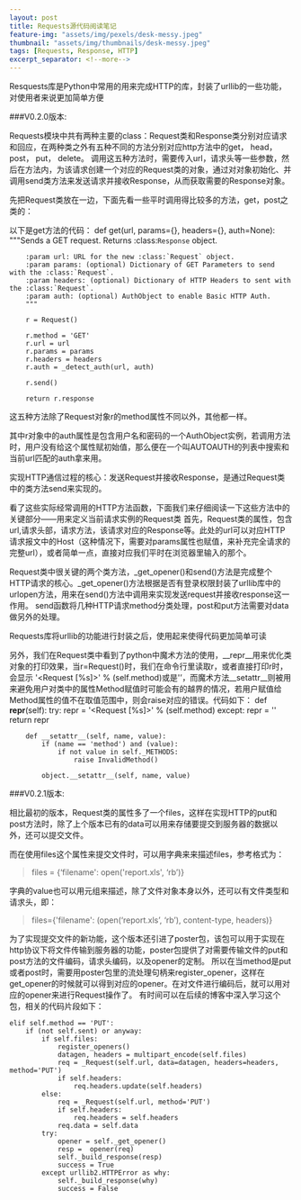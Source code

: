 ```yaml
---
layout: post
title: Requests源代码阅读笔记
feature-img: "assets/img/pexels/desk-messy.jpeg"
thumbnail: "assets/img/thumbnails/desk-messy.jpeg"
tags: [Requests, Response, HTTP]
excerpt_separator: <!--more-->
---
```

Resquests库是Python中常用的用来完成HTTP的库，封装了urllib的一些功能，对使用者来说更加简单方便

<!--more-->
###V0.2.0版本:

Requests模块中共有两种主要的class：Request类和Response类分别对应请求和回应，在两种类之外有五种不同的方法分别对应http方法中的get， head， post， put， delete。
调用这五种方法时，需要传入url，请求头等一些参数，然后在方法内，为该请求创建一个对应的Request类的对象，通过对对象初始化、并调用send类方法来发送请求并接收Response，从而获取需要的Response对象。

先把Request类放在一边，下面先看一些平时调用得比较多的方法，get，post之类的：

以下是get方法的代码：
    def get(url, params={}, headers={}, auth=None):
        """Sends a GET request. Returns :class:`Response` object.

        :param url: URL for the new :class:`Request` object.
        :param params: (optional) Dictionary of GET Parameters to send with the :class:`Request`.
        :param headers: (optional) Dictionary of HTTP Headers to sent with the :class:`Request`.
        :param auth: (optional) AuthObject to enable Basic HTTP Auth.
        """

        r = Request()

        r.method = 'GET'
        r.url = url
        r.params = params
        r.headers = headers
        r.auth = _detect_auth(url, auth)

        r.send()

        return r.response

这五种方法除了Request对象r的method属性不同以外，其他都一样。

其中r对象中的auth属性是包含用户名和密码的一个AuthObject实例，若调用方法时，用户没有给这个属性赋初始值，那么便在一个叫AUTOAUTH的列表中搜索和当前url匹配的auth拿来用。

实现HTTP通信过程的核心：发送Request并接收Response，是通过Request类中的类方法send来实现的。

看了这些实际经常调用的HTTP方法函数，下面我们来仔细阅读一下这些方法中的关键部分——用来定义当前请求实例的Request类
首先，Request类的属性，包含url,请求头部，请求方法，该请求对应的Response等。此处的url可以对应HTTP请求报文中的Host（这种情况下，需要对params属性也赋值，来补充完全请求的完整url），或者简单一点，直接对应我们平时在浏览器里输入的那个。

Request类中很关键的两个类方法，_get_opener()和send()方法是完成整个HTTP请求的核心。_get_opener()方法根据是否有登录权限封装了urllib库中的urlopen方法，用来在send()方法中调用来实现发送request并接收response这一作用。
send函数将几种HTTP请求method分类处理，post和put方法需要对data做另外的处理。

Requests库将urllib的功能进行封装之后，使用起来使得代码更加简单可读

另外，我们在Request类中看到了python中魔术方法的使用，__repr__用来优化类对象的打印效果，当r=Request()时，我们在命令行里读取r，或者直接打印r时，会显示 '<Request [%s]>' % (self.method)或是'<Request object>’，而魔术方法__setattr__则被用来避免用户对类中的属性Method赋值时可能会有的越界的情况，若用户赋值给Method属性的值不在取值范围中，则会raise对应的错误。代码如下：
    def __repr__(self):
            try:
                repr = '<Request [%s]>' % (self.method)
            except:
                repr = '<Request object>'
            return repr

        def __setattr__(self, name, value):
            if (name == 'method') and (value):
                if not value in self._METHODS:
                    raise InvalidMethod()

            object.__setattr__(self, name, value)


###V0.2.1版本:

相比最初的版本，Request类的属性多了一个files，这样在实现HTTP的put和post方法时，除了上个版本已有的data可以用来存储要提交到服务器的数据以外，还可以提交文件。

而在使用files这个属性来提交文件时，可以用字典来来描述files，参考格式为：

>files = {‘filename': open('report.xls', ‘rb’)}

字典的value也可以用元组来描述，除了文件对象本身以外，还可以有文件类型和请求头，即：

>files={'filename': (open(‘report.xls’, ‘rb’), content-type, headers)}

为了实现提交文件的新功能，这个版本还引进了poster包，该包可以用于实现在http协议下将文件传输到服务器的功能，poster包提供了对需要传输文件的put和post方法的文件编码，请求头编码，以及opener的定制。
所以在当method是put或者post时，需要用poster包里的流处理句柄来register_opener，这样在get_opener的时候就可以得到对应的opener。在对文件进行编码后，就可以用对应的opener来进行Request操作了。
有时间可以在后续的博客中深入学习这个包，相关的代码片段如下：

    elif self.method == 'PUT':
        if (not self.sent) or anyway:
            if self.files:
                register_openers()
                datagen, headers = multipart_encode(self.files)
                req = _Request(self.url, data=datagen, headers=headers, method='PUT')
                if self.headers:
                    req.headers.update(self.headers)
            else:
                req = _Request(self.url, method='PUT')
                if self.headers:
                    req.headers = self.headers
                req.data = self.data
            try:
                opener = self._get_opener()
                resp =  opener(req)
                self._build_response(resp)
                success = True
            except urllib2.HTTPError as why:
                self._build_response(why)
                success = False
